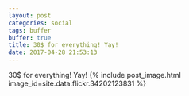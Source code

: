 ```yaml
---
layout: post
categories: social
tags: buffer
buffer: true
title: 30$ for everything! Yay!
date: 2017-04-28 21:53:13
---
```

30$ for everything! Yay!
{% include post_image.html image_id=site.data.flickr.34202123831 %}
